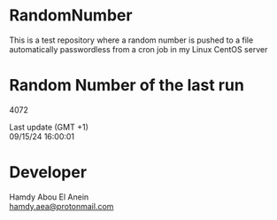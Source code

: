 # RandomNumber    
This is a test repository where a random number is pushed to a file automatically passwordless from a cron job in my Linux CentOS server    
# Random Number of the last run   
4072
      
Last update (GMT +1)    
09/15/24 16:00:01
# Developer    
Hamdy Abou El Anein   
hamdy.aea@protonmail.com
